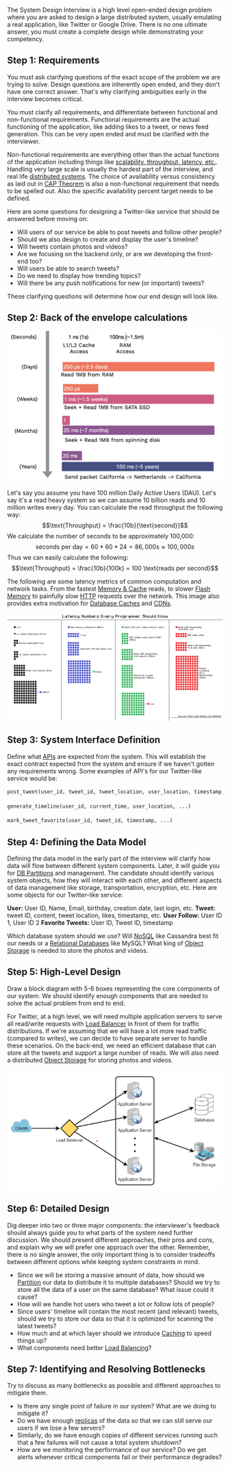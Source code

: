 
The System Design Interview is a high level open-ended design problem where you are asked to design a large distributed system, usually emulating a real application, like Twitter or Google Drive. There is no one ultimate answer, you must create a complete design while demonstrating your competency.

## Step 1: Requirements

You must ask clarifying questions of the exact scope of the problem we are trying to solve. Design questions are inherently open ended, and they don't have one correct answer. That's why clarifying ambiguities early in the interview becomes critical.

You must clarify all requirements, and differentiate between functional and non-functional requirements. Functional requirements are the actual functioning of the application, like adding likes to a tweet, or news feed generation. This can be very open ended and must be clarified with the interviewer.

Non-functional requirements are everything other than the actual functions of the application including things like [scalability, throughput, latency, etc.](Design%20Requirements.md). Handling very large scale is usually the hardest part of the interview, and real life [distributed systems](../Distribution%20Problems.md). The choice of availability versus consistency as laid out in [CAP Theorem](../CAP%20Theorem.md) is also a non-functional requirement that needs to be spelled out. Also the specific availability percent target needs to be defined.

Here are some questions for designing a Twitter-like service that should be answered before moving on:
- Will users of our service be able to post tweets and follow other people?
- Should we also design to create and display the user's timeline?
- Will tweets contain photos and videos?
- Are we focusing on the backend only, or are we developing the front-end too?
- Will users be able to search tweets?
- Do we need to display how trending topics?
- Will there be any push notifications for new (or important) tweets?

These clarifying questions will determine how our end design will look like.

## Step 2: Back of the envelope calculations 

![](../../Attachments/Pasted%20image%2020230419001212.png)

Let's say you assume you have 100 million Daily Active Users (DAU). Let's say it's a read heavy system so we can assume 10 billion reads and 10 million writes every day. You can calculate the read throughput the following way:
$$\text{Throughput} = \frac{10b}{\text{second}}$$
We calculate the number of seconds to be approximately 100,000:
$$\text{seconds per day} = 60*60*24 = 86,000s \approx 100,000s$$
Thus we can easily calculate the following:
$$\text{Throughput} = \frac{10b}{100k} = 100 \text{reads per second}$$

The following are some latency metrics of common computation and network tasks. From the fastest [Memory & Cache](../../Electrical%20Engineering/Digital/Memory%20&%20Cache.md) reads, to slower [Flash Memory](../../Electrical%20Engineering/Digital/Flash%20Memory.md) to painfully slow [HTTP](../../Internet%20&%20Networking/HTTP.md) requests over the network. This image also provides extra motivation for [Database Caches](../../Databases/Database%20Cache.md) and [CDNs](../CDN.md).

![](../../Attachments/Pasted%20image%2020230405003749.png)

## Step 3: System Interface Definition

Define what [APIs](../../Internet%20&%20Networking/REST%20API.md) are expected from the system. This will establish the exact contract expected from the system and ensure if we haven't gotten any requirements wrong. Some examples of API's for our Twitter-like service would be:
```python
post_tweet(user_id, tweet_id, tweet_location, user_location, timestamp, ...)

generate_timeline(user_id, current_time, user_location, ...)

mark_tweet_favorite(user_id, tweet_id, timestamp, ...)
```


## Step 4: Defining the Data Model

Defining the data model in the early part of the interview will clarify how data will flow between different system components. Later, it will guide you for [DB Partitions](../../Databases/DB%20Partitions.md) and management. The candidate should identify various system objects, how they will interact with each other, and different aspects of data management like storage, transportation, encryption, etc. Here are some objects for our Twitter-like service:

**User:** User ID, Name, Email, birthday, creation date, last login, etc.
**Tweet:** tweet ID, content, tweet location, likes, timestamp, etc.
**User Follow:** User ID 1, User ID 2
**Favorite Tweets:** User ID, Tweet ID, timestamp

Which database system should we use? Will [NoSQL](../../Databases/NoSQL.md) like Cassandra best fit our needs or a [Relational Databases](../../Databases/Relational%20Databases.md) like MySQL? What king of [Object Storage](../../Databases/Object%20Storage.md) is needed to store the photos and videos.

## Step 5: High-Level Design

Draw a block diagram with 5-6 boxes representing the core components of our system. We should identify enough components that are needed to solve the actual problem from end to end.

For Twitter, at a high level, we will need multiple application servers to serve all read/write requests with [Load Balancer](../Load%20Balancer.md) in front of them for traffic distributions. If we're assuming that we will have a lot more read traffic (compared to writes), we can decide to have separate server to handle these scenarios. On the back-end, we need an efficient database that can store all the tweets and support a large number of reads. We will also need a distributed [Object Storage](../../Databases/Object%20Storage.md) for storing photos and videos.

![](../../Attachments/Pasted%20image%2020230405010141.png)


## Step 6: Detailed Design

Dig deeper into two or three major components: the interviewer's feedback should always guide you to what parts of the system need further discussion. We should present different approaches, their pros and cons, and explain why we will prefer one approach over the other. Remember, there is no single answer, the only important thing is to consider tradeoffs between different options while keeping system constraints in mind.
- Since we will be storing a massive amount of data, how should we [Partition](../../Databases/DB%20Partitions.md) our data to distribute it to multiple databases? Should we try to store all the data of a user on the same database? What issue could it cause?
- How will we handle hot users who tweet a lot or follow lots of people?
- Since users' timeline will contain the most recent (and relevant) tweets, should we try to store our data so that it is optimized for scanning the latest tweets?
- How much and at which layer should we introduce [Caching](../../Databases/Database%20Cache.md) to speed things up?
- What components need better [Load Balancing](../Load%20Balancer.md)?

## Step 7: Identifying and Resolving Bottlenecks

Try to discuss as many bottlenecks as possible and different approaches to mitigate them.
- Is there any single point of failure in our system? What are we doing to mitigate it?
- Do we have enough [replicas](../../Databases/DB%20Replication.md) of the data so that we can still serve our users if we lose a few servers?
- Similarly, do we have enough copies of different services running such that a few failures will not cause a total system shutdown?
- How are we monitoring the performance of our service? Do we get alerts whenever critical components fail or their performance degrades?